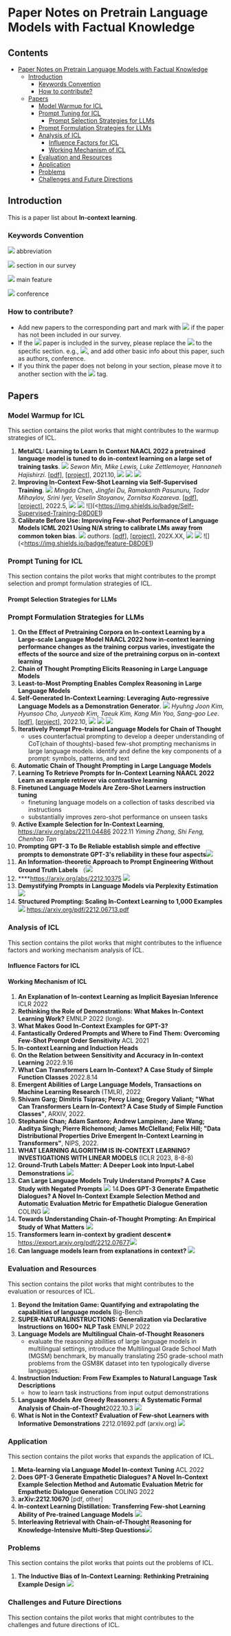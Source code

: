 
# Paper Notes on Pretrain Language Models with Factual Knowledge

<!-- omit in toc -->
## Contents

- [Paper Notes on Pretrain Language Models with Factual Knowledge](#paper-notes-on-pretrain-language-models-with-factual-knowledge)
  - [Introduction](#introduction)
    - [Keywords Convention](#keywords-convention)
    - [How to contribute?](#how-to-contribute)
  - [Papers](#papers)
    - [Model Warmup for ICL](#model-warmup-for-icl)
    - [Prompt Tuning for ICL](#prompt-tuning-for-icl)
      - [Prompt Selection Strategies for LLMs](#prompt-selection-strategies-for-llms)
    - [Prompt Formulation Strategies for LLMs](#prompt-formulation-strategies-for-llms)
    - [Analysis of ICL](#analysis-of-icl)
      - [Influence Factors for ICL](#influence-factors-for-icl)
      - [Working Mechanism of ICL](#working-mechanism-of-icl)
    - [Evaluation and Resources](#evaluation-and-resources)
    - [Application](#application)
    - [Problems](#problems)
    - [Challenges and Future Directions](#challenges-and-future-directions)

## Introduction

This is a paper list about **In-context learning**.

### Keywords Convention

![](https://img.shields.io/badge/MetaICL-DCE7F1) abbreviation

![](https://img.shields.io/badge/Analysis-EAD8D9) section in our survey

![](https://img.shields.io/badge/QA-D8D0E1) main feature

![](https://img.shields.io/badge/XXX-FAEFCA) conference

### How to contribute?

- Add new papers to the corresponding part and mark with ![](https://img.shields.io/badge/New-EAD8D9) if the paper has not been included in our survey.
- If the ![](https://img.shields.io/badge/New-EAD8D9) paper is included in the survey, please replace the ![](https://img.shields.io/badge/New-EAD8D9) to the specific section. e.g., ![](https://img.shields.io/badge/Analysis-EAD8D9), and add other basic info about this paper, such as authors, conference.
- If you think the paper does not belong in your section, please move it to another section with the ![](https://img.shields.io/badge/New-EAD8D9) tag.


## Papers

### Model Warmup for ICL

This section contains the pilot works that might contributes to the warmup strategies of ICL.

1. **MetaICL: Learning to Learn In Context NAACL 2022 a pretrained language model is tuned to do in-context learning on a large set of training tasks**. ![](https://img.shields.io/badge/MetaICL-DCE7F1)
   *Sewon Min, Mike Lewis, Luke Zettlemoyer, Hannaneh Hajishirzi*.  [[pdf](https://arxiv.org/abs/2110.15943)], [[project](https://github.com/facebookresearch/metaicl)], 2021.10, ![](https://img.shields.io/badge/NAACL2022-FAEFCA)
    ![](https://img.shields.io/badge/Warmup-EAD8D9) ![](https://img.shields.io/badge/MetaTraining-D8D0E1) 
2. **Improving In-Context Few-Shot Learning via Self-Supervised Training**. ![](https://img.shields.io/badge/MetaICL-DCE7F1)
   *Mingda Chen, Jingfei Du, Ramakanth Pasunuru, Todor Mihaylov, Srini Iyer, Veselin Stoyanov, Zornitsa Kozareva*.  [[pdf](https://aclanthology.org/2022.naacl-main.260.pdf)], [[project]()], 2022.5, ![](https://img.shields.io/badge/NAACL2022-FAEFCA)
    ![](https://img.shields.io/badge/Warmup-EAD8D9) ![](<https://img.shields.io/badge/Self-Supervised-Training-D8D0E1)
3. **Calibrate Before Use: Improving Few-shot Performance of Language Models ICML 2021 Using N/A string to calibrate LMs away from common token bias**. ![](https://img.shields.io/badge/Abbre-DCE7F1)
   *authors*.  [[pdf](link)], [[project](link)], 202X.XX, ![](https://img.shields.io/badge/conference-FAEFCA)
    ![](https://img.shields.io/badge/section-EAD8D9) ![](<<https://img.shields.io/badge/feature-D8D0E1>)

### Prompt Tuning for ICL

This section contains the pilot works that might contributes to the prompt selection and prompt formulation strategies of ICL.

#### Prompt Selection Strategies for LLMs
### Prompt Formulation Strategies for LLMs

1. **On the Effect of Pretraining Corpora on In-context Learning by a Large-scale Language Model NAACL 2022 how in-context learning performance changes as the training corpus varies, investigate the effects of the source and size of the pretraining corpus on in-context learning**
2. **Chain of Thought Prompting Elicits Reasoning in Large Language Models**
3. **Least-to-Most Prompting Enables Complex Reasoning in Large Language Models**
4. **Self-Generated In-Context Learning: Leveraging Auto-regressive Language Models as a Demonstration Generator**. ![](https://img.shields.io/badge/MetaICL-DCE7F1)
*Hyuhng Joon Kim, Hyunsoo Cho, Junyeob Kim, Taeuk Kim, Kang Min Yoo, Sang-goo Lee*.  [[pdf](https://arxiv.org/pdf/2206.08082.pdf)], [[project]()], 2022.10, ![](https://img.shields.io/badge/SG-ICL-FAEFCA)
    ![](https://img.shields.io/badge/prompt-EAD8D9) ![](https://img.shields.io/badge/self-generated-prompt-D8D0E1)
1. **Iteratively Prompt Pre-trained Language Models for Chain of Thought**
   - uses counterfactual prompting to develop a deeper understanding of CoT(chain of thoughts)-based few-shot prompting mechanisms in large language models. identify and define the key components of a prompt: symbols, patterns, and text
2. **Automatic Chain of Thought Prompting in Large Language Models**
3. **Learning To Retrieve Prompts for In-Context Learning NAACL 2022 Learn an example retriever via contrastive learning**
4. **Finetuned Language Models Are Zero-Shot Learners instruction tuning**
   - finetuning language models on a collection of tasks described via instructions 
   - substantially improves zero-shot performance on unseen tasks
5. **Active Example Selection for In-Context Learning**,  <https://arxiv.org/abs/2211.04486> 2022.11
    *Yiming Zhang, Shi Feng, Chenhao Tan* 
6.  **Prompting GPT-3 To Be Reliable establish simple and effective prompts to demonstrate GPT-3's reliability in these four aspects**![](https://img.shields.io/badge/New-EAD8D9)
7.  **An lnformation-theoretic Approach to Prompt Engineering Without Ground Truth Labels** （![](https://img.shields.io/badge/New-EAD8D9)
8.  ****<https://arxiv.org/abs/2212.10375> ![](https://img.shields.io/badge/New-EAD8D9)
9.  **Demystifying Prompts in Language Models via Perplexity Estimation** ![](https://img.shields.io/badge/New-EAD8D9)
10. **Structured Prompting: Scaling In-Context Learning to 1,000 Examples** ![](https://img.shields.io/badge/New-EAD8D9)
<https://arxiv.org/pdf/2212.06713.pdf>


### Analysis of ICL

This section contains the pilot works that might contributes to the influence factors and working mechanism analysis of ICL.

#### Influence Factors for ICL
#### Working Mechanism of ICL

1. **An Explanation of In-context Learning as Implicit Bayesian Inference** ICLR 2022
2. **Rethinking the Role of Demonstrations: What Makes In-Context Learning Work?** EMNLP 2022 (long).
3. **What Makes Good In-Context Examples for GPT-3?**  
4. **Fantastically Ordered Prompts and Where to Find Them: Overcoming Few-Shot Prompt Order Sensitivity** ACL 2021
5. **In-context Learning and Induction Heads**
6. **On the Relation between Sensitivity and Accuracy in In-context Learning** 2022.9.16
7. **What Can Transformers Learn In-Context? A Case Study of Simple Function Classes** 2022.8.14
8. **Emergent Abilities of Large Language Models, Transactions on Machine Learning Research** (TMLR), 2022
9. **Shivam Garg; Dimitris Tsipras; Percy Liang; Gregory Valiant;  "What Can Transformers Learn In-Context? A Case Study of Simple Function Classes"**,   ARXIV,  2022.
10. **Stephanie Chan; Adam Santoro; Andrew Lampinen; Jane Wang; Aaditya Singh; Pierre Richemond; James McClelland; Felix Hill;  "Data Distributional Properties Drive Emergent In-Context Learning in Transformers"**,   NIPS,  2022.
11. **WHAT LEARNING ALGORITHM IS IN-CONTEXT LEARNING? INVESTIGATIONS WITH LINEAR MODELS** (ICLR 2023, 8-8-8)
12. **Ground-Truth Labels Matter: A Deeper Look into Input-Label Demonstrations** ![](https://img.shields.io/badge/New-EAD8D9)
13. **Can Large Language Models Truly Understand Prompts? A Case Study with Negated Prompts** ![](https://img.shields.io/badge/New-EAD8D9)
14.**Does GPT-3 Generate Empathetic Dialogues? A Novel In-Context Example Selection Method and Automatic Evaluation Metric for Empathetic Dialogue Generation** COLING ![](https://img.shields.io/badge/New-EAD8D9)
15. **Towards Understanding Chain-of-Thought Prompting: An Empirical Study of What Matters** ![](https://img.shields.io/badge/New-EAD8D9)
16. **Transformers learn in-context by gradient descent∗** <https://export.arxiv.org/pdf/2212.07677>![](https://img.shields.io/badge/New-EAD8D9)
17. **Can language models learn from explanations in context?** ![](https://img.shields.io/badge/New-EAD8D9)


### Evaluation and Resources

This section contains the pilot works that might contributes to the evaluation or resources of ICL.

1. **Beyond the Imitation Game: Quantifying and extrapolating the capabilities of language models** Big-Bench
2. **SUPER-NATURALINSTRUCTIONS: Generalization via Declarative Instructions on 1600+ NLP Task** EMNLP 2022
3. **Language Models are Multilingual Chain-of-Thought Reasoners**
   - evaluate the reasoning abilities of large language models in multilingual settings, introduce the Multilingual Grade School Math (MGSM) benchmark, by manually translating 250 grade-school math problems from the GSM8K dataset into ten typologically diverse languages.
4. **Instruction Induction: From Few Examples to Natural Language Task Descriptions**
   - how to learn task instructions from input output demonstrations
5. **Language Models Are Greedy Reasoners: A Systematic Formal Analysis of Chain-of-Thought**2022.10.3  ![](https://img.shields.io/badge/New-EAD8D9)
6. **What is Not in the Context? Evaluation of Few-shot Learners with Informative Demonstrations** 2212.01692.pdf (arxiv.org)  ![](https://img.shields.io/badge/New-EAD8D9)



### Application

This section contains the pilot works that expands the application of ICL.

1. **Meta-learning via Language Model In-context Tuning** ACL 2022
2. **Does GPT-3 Generate Empathetic Dialogues? A Novel In-Context Example Selection Method and Automatic Evaluation Metric for Empathetic Dialogue Generation** COLING 2022
3. **arXiv:2212.10670** [pdf, other]
4. **In-context Learning Distillation: Transferring Few-shot Learning Ability of Pre-trained Language Models** ![](https://img.shields.io/badge/New-EAD8D9)
5. **Interleaving Retrieval with Chain-of-Thought Reasoning for Knowledge-Intensive Multi-Step Questions**![](https://img.shields.io/badge/New-EAD8D9)

### Problems

This section contains the pilot works that points out the problems of ICL.

1. **The Inductive Bias of In-Context Learning: Rethinking Pretraining Example Design** ![](https://img.shields.io/badge/New-EAD8D9)


### Challenges and Future Directions

This section contains the pilot works that might contributes to the challenges and future directions of ICL.




